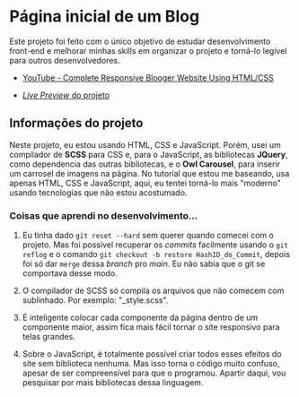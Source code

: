 # Página inicial de um Blog

Este projeto foi feito com o único objetivo de estudar desenvolvimento front-end e melhorar minhas skills em organizar o projeto e torná-lo legível para outros desenvolvedores.


- [YouTube - Complete Responsive Blooger Website Using HTML/CSS](https://www.youtube.com/watch?v=CrSC1ZA9j0M&t=6388s&ab_channel=DailyTuition)

- [*Live Preview* do projeto](https://kevinmarquesp.github.io/Responsive_Blogger_Website/)


## Informações do projeto

Neste projeto, eu estou usando HTML, CSS e JavaScript. Porém, usei um compilador de **SCSS** para CSS e, para o JavaScript, as bibliotecas **JQuery**, como dependencia das outras bibliotecas, e o **Owl Carousel**, para inserir um carrosel de imagens na página.  No tutorial que estou me baseando, usa apenas HTML, CSS e JavaScript, aqui, eu tentei torná-lo mais "moderno" usando tecnologias que não estou acostumado.


### Coisas que aprendi no desenvolvimento...

1. Eu tinha dado `git reset --hard` sem querer quando comecei com o projeto. Mas foi possível recuperar os *commits* facilmente usando o `git reflog` e o comando `git checkout -b restore HashID_do_Commit`, depois foi só dar `merge` dessa *branch* pro *main*. Eu não sabia que o git se comportava desse modo.

2. O compilador de SCSS só compila os arquivos que não comecem com sublinhado. Por exemplo: "_style.scss".

3. É inteligente colocar cada componente da página dentro de um componente maior, assim fica mais fácil tornar o site responsivo para telas grandes.

4. Sobre o JavaScript, é totalmente possível criar todos esses efeitos do site sem biblioteca nenhuma. Mas isso torna o código muito confuso, apesar de ser compreensível para que o programou. Apartir daqui, vou pesquisar por mais bibliotecas dessa linguagem.

